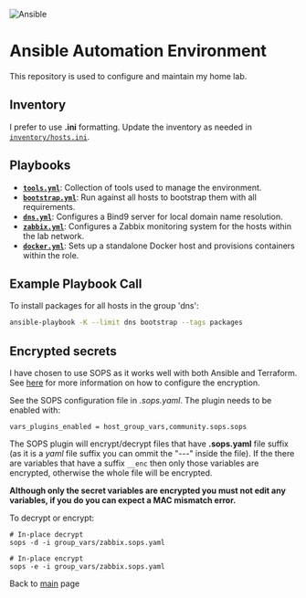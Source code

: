 ![Ansible](https://img.shields.io/badge/Ansible-000000?style=for-the-badge&logo=ansible&logoColor=white)

# Ansible Automation Environment

This repository is used to configure and maintain my home lab.

## Inventory

I prefer to use **.ini** formatting. Update the inventory as needed in [`inventory/hosts.ini`](inventory/hosts.ini).

## Playbooks

- **[`tools.yml`](tools.yml)**: Collection of tools used to manage the environment.
- **[`bootstrap.yml`](bootstrap.yml)**: Run against all hosts to bootstrap them with all requirements.
- **[`dns.yml`](dns.yml)**: Configures a Bind9 server for local domain name resolution.
- **[`zabbix.yml`](zabbix.yml)**: Configures a Zabbix monitoring system for the hosts within the lab network.
- **[`docker.yml`](docker.yml)**: Sets up a standalone Docker host and provisions containers within the role.

## Example Playbook Call

To install packages for all hosts in the group 'dns':

```sh
ansible-playbook -K --limit dns bootstrap --tags packages
```

## Encrypted secrets
I have chosen to use SOPS as it works well with both Ansible and Terraform.\
See [here](../README.md#using-sops-to-protect-secrets) for more information on how to configure the encryption.

See the SOPS configuration file in *.sops.yaml*.  The plugin needs to be enabled with:

`vars_plugins_enabled = host_group_vars,community.sops.sops`

The SOPS plugin will encrypt/decrypt files that have **.sops.yaml** file suffix (as it is a *yaml* file suffix you can ommit the "---" inside the file).  If the there are variables that have a suffix `__enc` then only those variables are encrypted, otherwise the whole file will be encrypted.

__Although only the secret variables are encrypted you must not edit any variables, if you do you can expect a MAC mismatch error.__

To decrypt or encrypt:

    # In-place decrypt
    sops -d -i group_vars/zabbix.sops.yaml

    # In-place encrypt
    sops -e -i group_vars/zabbix.sops.yaml

Back to [main](../README.md) page

